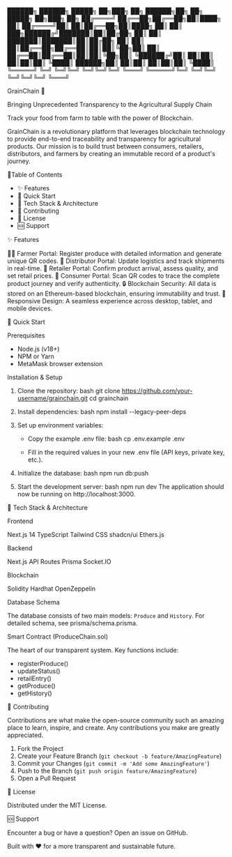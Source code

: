 ██████╗ ██████╗  █████╗ ██╗███╗   ██╗   ██████╗██╗  ██╗ █████╗ ██╗███╗   ██╗
██╔════╝ ██╔══██╗██╔══██╗██║████╗  ██║  ██╔════╝██║  ██║██╔══██╗██║████╗  ██║
██║  ███╗██████╔╝███████║██║██╔██╗ ██║  ██║     ███████║███████║██║██╔██╗ ██║
██║   ██║██╔══██╗██╔══██║██║██║╚██╗██║  ██║     ██╔══██║██╔══██║██║██║╚██╗██║
╚██████╔╝██║  ██║██║  ██║██║██║ ╚████║  ██████╗██║  ██║██║  ██║██║██║ ╚████║
 ╚═════╝ ╚═╝  ╚═╝╚═╝  ╚═╝╚═╝╚═╝  ╚═══╝  ╚═════╝╚═╝  ╚═╝╚═╝  ╚═╝╚═╝╚═╝  ╚═══╝

GrainChain 🌾

Bringing Unprecedented Transparency to the Agricultural Supply Chain

Track your food from farm to table with the power of Blockchain.

GrainChain is a revolutionary platform that leverages blockchain technology to provide end-to-end traceability and transparency for agricultural products. Our mission is to build trust between consumers, retailers, distributors, and farmers by creating an immutable record of a product's journey.

📜Table of Contents

- ✨ Features
- 🚀 Quick Start
- 🔧 Tech Stack & Architecture
- 🤝 Contributing
- 📄 License
- 🆘 Support

✨ Features

👨‍🌾 Farmer Portal: Register produce with detailed information and generate unique QR codes. 🚚 Distributor Portal: Update logistics and track shipments in real-time. 🏪 Retailer Portal: Confirm product arrival, assess quality, and set retail prices. 👥 Consumer Portal: Scan QR codes to trace the complete product journey and verify authenticity. 🔒 Blockchain Security: All data is stored on an Ethereum-based blockchain, ensuring immutability and trust. 📱 Responsive Design: A seamless experience across desktop, tablet, and mobile devices.

🚀 Quick Start

Prerequisites

- Node.js (v18+)
- NPM or Yarn
- MetaMask browser extension

Installation & Setup

1.  Clone the repository: bash git clone https://github.com/your-username/grainchain.git cd grainchain

2.  Install dependencies: bash npm install --legacy-peer-deps

3.  Set up environment variables:

    - Copy the example .env file: bash cp .env.example .env

    - Fill in the required values in your new .env file (API keys, private key, etc.).

4.  Initialize the database: bash npm run db:push

5.  Start the development server: bash npm run dev The application should now be running on http://localhost:3000.

🔧 Tech Stack & Architecture

Frontend

Next.js 14 TypeScript Tailwind CSS shadcn/ui Ethers.js

Backend

Next.js API Routes Prisma Socket.IO

Blockchain

Solidity Hardhat OpenZeppelin

Database Schema

The database consists of two main models: `Produce` and `History`. For detailed schema, see prisma/schema.prisma.

Smart Contract (ProduceChain.sol)

The heart of our transparent system. Key functions include:

- registerProduce()
- updateStatus()
- retailEntry()
- getProduce()
- getHistory()

🤝 Contributing

Contributions are what make the open-source community such an amazing place to learn, inspire, and create. Any contributions you make are greatly appreciated.

1.  Fork the Project
2.  Create your Feature Branch (`git checkout -b feature/AmazingFeature`)
3.  Commit your Changes (`git commit -m 'Add some AmazingFeature'`)
4.  Push to the Branch (`git push origin feature/AmazingFeature`)
5.  Open a Pull Request

📄 License

Distributed under the MIT License.

🆘 Support

Encounter a bug or have a question? Open an issue on GitHub.

Built with ❤️ for a more transparent and sustainable future.

